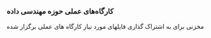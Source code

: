 ### کارگاه‌های عملی حوزه مهندسی داده
مخزنی برای به اشتراک گذاری فایلهای مورد نیاز کارگاه های عملی برگزار شده 
